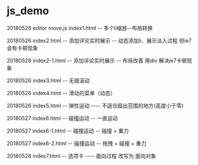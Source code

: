 ﻿# js_demo

20180526 editor move.js  index1.html -- 多个li缩放--布局转换

20180526 index2.html -- 添加评论实时展示  -- 动态添加li、展示淡入过程 但ie7会有卡顿现象

20180526 index2-1.html -- 添加评论实时展示  -- 布局改善 用div 解决ie7卡顿现象

20180526 index3.html  --  无缝滚动

20180526 index4.html  --  滑动的菜单（动态）

20180526 index5.html  --  弹性运动 ----  不适合超出范围的地方(高度小于零)

20180527 index6.html  --  碰撞运动  -- 一直运动

20180527 index6-1.html  --  碰撞运动 -- 碰撞 + 重力

20180527 index6-2.html  --  碰撞运动 -- 拖拽 + 碰撞 + 重力

20180528 index7.html  --  选项卡 ---- 面向过程 改写为  面向对象